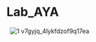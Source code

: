 # Lab_AYA
 
 ![1 v7gyjq_4lykfdzof9q17ea](https://user-images.githubusercontent.com/45944636/50237940-3abba380-03cf-11e9-8bcf-a95d7fe433fd.jpeg) 
